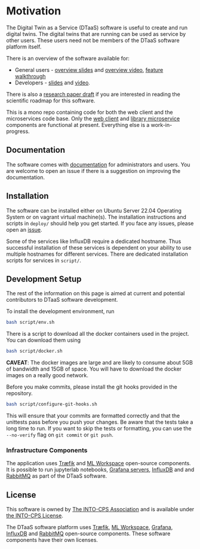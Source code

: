 # Motivation

The Digital Twin as a Service (DTaaS) software is useful to create and run digital twins. The digital twins that are running can be used as service by other users. These users need not be members of the DTaaS software platform itself.

There is an overview of the software available for:

* General users - [overview slides](https://odin.cps.digit.au.dk/into-cps/dtaas/assets/DTaaS-short-intro.pdf) and [overview video](https://odin.cps.digit.au.dk/into-cps/dtaas/assets/videos/DTaaS-short-intro.mp4), [feature walkthrough](https://odin.cps.digit.au.dk/into-cps/dtaas/assets/videos/dtaas-v0.2.0-demo.mp4)
* Developers - [slides](https://odin.cps.digit.au.dk/into-cps/dtaas/assets/DTaaS-overview.pdf) and [video](https://odin.cps.digit.au.dk/into-cps/dtaas/assets/videos/DTaaS-overview.mkv).

There is also a [research paper draft](https://arxiv.org/abs/2305.07244) if you are interested in reading the scientific roadmap for this software.

This is a mono repo containing code for both the web client and the microservices code base. Only the [web client](client) and [library microservice](servers/lib) components are functional at present. Everything else is a work-in-progress.

## Documentation

The software comes with [documentation](https://into-cps-association.github.io/DTaaS/) for administrators and users. You are welcome to open an issue if there is a suggestion on improving the documentation.

## Installation

The software can be installed either on Ubuntu Server 22.04 Operating System or on vagrant virtual machine(s). The installation instructions and scripts in `deploy/` should help you get started. If you face any issues, please open an [issue](https://github.com/INTO-CPS-Association/DTaaS/issues/new/choose).

Some of the services like InfluxDB require a dedicated hostname. Thus successful installation of these services is dependent on your ability to use multiple hostnames for different services. There are dedicated installation scripts for services in `script/`.

## Development Setup

The rest of the information on this page is aimed at current and potential contributors to DTaaS software development.

To install the development environment, run

```bash
bash script/env.sh
```

There is a script to download all the docker containers used in the project.
You can download them using

```bash
bash script/docker.sh
```

**CAVEAT**: The docker images are large and are likely to consume
about 5GB of bandwidth and 15GB of space.
You will have to download the docker images on a really good network.

Before you make commits, please install the git hooks provided in the repository.

```bash
bash script/configure-git-hooks.sh
```

This will ensure that your commits are formatted correctly and that the unittests pass before you push your changes. Be aware that the tests take a long time to run. If you want to skip the tests or formatting, you can use the `--no-verify` flag on `git commit` or `git push`.

### Infrastructure Components

The application uses [Træfik](https://github.com/traefik/traefik) and [ML Workspace](https://github.com/ml-tooling/ml-workspace) open-source components. It is possible to run jupyterlab notebooks, [Grafana servers](script/grafana.sh), [InfluxDB](script/influx.sh) and  and [RabbitMQ](https://github.com/rabbitmq/rabbitmq-server) as part of the DTaaS software.

## License

This software is owned by [The INTO-CPS Association](https://into-cps.org/) and is available under [the INTO-CPS License](./LICENSE.md).

The DTaaS software platform uses [Træfik](https://github.com/traefik/traefik), [ML Workspace](https://github.com/ml-tooling/ml-workspace), [Grafana](https://github.com/grafana/grafana), [InfluxDB](https://github.com/influxdata/influxdb) and [RabbitMQ](https://github.com/rabbitmq/rabbitmq-server) open-source components. These software components have their own licenses.
